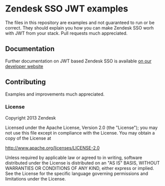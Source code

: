 # Zendesk SSO JWT examples

The files in this repository are examples and not guaranteed to run or be correct. They should explain you how you can make Zendesk SSO worh with JWT from your stack. Pull requests much appreciated.

## Documentation

Further documentation on JWT based Zendesk SSO is available [on our developer website](http://developer.zendesk.com/)

## Contributing

Examples and improvements much appreciated.

### License

Copyright 2013 Zendesk

Licensed under the Apache License, Version 2.0 (the "License"); you may not use this file except in compliance with the License.
You may obtain a copy of the License at

http://www.apache.org/licenses/LICENSE-2.0

Unless required by applicable law or agreed to in writing, software distributed under the License is distributed on an "AS IS" BASIS, WITHOUT WARRANTIES OR CONDITIONS OF ANY KIND, either express or implied. See the License for the specific language governing permissions and limitations under the License.
